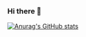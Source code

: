 ### Hi there 👋

[![Anurag's GitHub stats](https://github-readme-stats.vercel.app/api?username=senia1)](https://github.com/anuraghazra/github-readme-stats)
